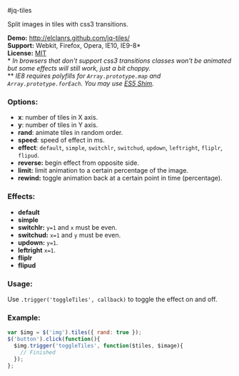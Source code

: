 #jq-tiles

Split images in tiles with css3 transitions.

**Demo:** http://elclanrs.github.com/jq-tiles/  
**Support:** Webkit, Firefox, Opera, IE10, IE9-8*  
**License:** [MIT](http://en.wikipedia.org/wiki/MIT_License)  
\* _In browsers that don't support css3 transitions classes won't be animated but some effects will still work, just a bit choppy._  
\*\* _IE8 requires polyfills for `Array.prototype.map` and `Array.prototype.forEach`. You may use [ES5 Shim](https://github.com/kriskowal/es5-shim/)._

### Options:
* **x**: number of tiles in X axis.
* **y**: number of tiles in Y axis.
* **rand**: animate tiles in random order.
* **speed**: speed of effect in ms.
* **effect**: `default`, `simple`, `switchlr`, `switchud`, `updown`, `leftright`, `fliplr`, `flipud`.
* **reverse:** begin effect from opposite side.
* **limit:** limit animation to a certain percentage of the image.
* **rewind:** toggle animation back at a certain point in time (percentage).

### Effects:
* **default**
* **simple**
* **switchlr:** `y=1` and `x` must be even.
* **switchud:** `x=1` and `y` must be even.
* **updown:** `y=1`.
* **leftright** `x=1`.
* **fliplr**
* **flipud**

### Usage:
Use `.trigger('toggleTiles', callback)` to toggle the effect on and off.

### Example:
```javascript
var $img = $('img').tiles({ rand: true });
$('button').click(function(){ 
  $img.trigger('toggleTiles', function($tiles, $image){
    // Finished
  });
};
```




